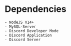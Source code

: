 # Dependencies

```
- NodeJS V14+
- MySQL-Server
- Discord Developer Mode
- Discord Application
- Discord Server
```

